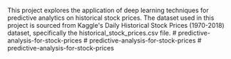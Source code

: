 This project explores the application of deep learning techniques for predictive analytics on historical stock prices. The dataset used in this project is sourced from Kaggle's Daily Historical Stock Prices (1970-2018) dataset, specifically the historical_stock_prices.csv file.
#   p r e d i c t i v e - a n a l y s i s - f o r - s t o c k - p r i c e s  
 #   p r e d i c t i v e - a n a l y s i s - f o r - s t o c k - p r i c e s  
 #   p r e d i c t i v e - a n a l y s i s - f o r - s t o c k - p r i c e s  
 